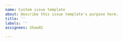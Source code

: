 ```yaml
---
name: Custom issue template
about: Describe this issue template's purpose here.
title: ''
labels: ''
assignees: Shaw02

---
```



